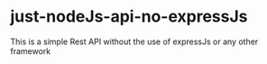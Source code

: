 # just-nodeJs-api-no-expressJs
This is a simple Rest API without the use of expressJs or any other framework
